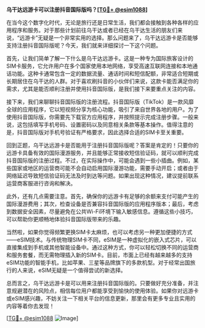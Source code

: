**乌干达远游卡可以注册抖音国际版吗？[[TG💪+ @esim1088](https://t.me/s/esim1088)]**

在当今这个数字化时代，无论是旅行还是日常生活，我们都会接触到各种各样的应用程序和服务。对于那些计划前往乌干达或者已经在乌干达生活的朋友们来说，“远游卡”无疑是一个非常实用的选择。那么问题来了，乌干达远游卡是否能够支持注册抖音国际版呢？今天，我们就来详细探讨一下这个问题。

首先，让我们简单了解一下什么是乌干达远游卡。这是一种专为国际旅客设计的SIM卡服务，它允许用户在多个国家使用本地网络，享受高速互联网连接和本地通话功能。这种卡通常包含一定的数据流量、通话时间和短信配额，非常适合短期或长期居住在乌干达的人群。对于喜欢刷抖音的小伙伴们来说，这款卡能否满足你的需求，尤其是能否顺利注册并使用抖音国际版，是我们接下来要重点关注的内容。

接下来，我们来聊聊抖音国际版的注册流程。抖音国际版（TikTok）是一款风靡全球的应用程序，它以短视频分享为核心功能，吸引了来自世界各地的用户。为了使用抖音国际版，你需要先下载官方应用程序，并按照提示完成注册步骤。一般来说，这包括填写手机号码、设置密码以及同意相关条款等基本操作。值得注意的是，抖音国际版对手机号验证有严格要求，因此选择合适的SIM卡至关重要。

回到正题，乌干达远游卡是否能用于注册抖音国际版呢？答案是肯定的！只要你的远游卡具备有效的国际漫游服务，并且能够正常接收短信验证码，就可以顺利完成抖音国际版的注册过程。不过，在实际操作中，可能会遇到一些小插曲。例如，某些国家或地区的运营商可能不会自动启用国际漫游功能，需要手动开启；或者由于网络延迟导致短信验证码无法及时到达等问题。如果出现这种情况，建议提前联系运营商客服进行咨询和解决。

此外，还有几点需要注意。首先，确保你的远游卡有足够的余额来支付可能产生的国际漫游费用；其次，检查设备是否兼容抖音国际版的应用程序版本；最后，考虑到数据安全因素，尽量避免在公共Wi-Fi环境下输入敏感信息。遵循这些小技巧，可以帮助你更顺畅地体验抖音国际版带来的乐趣。

当然啦，如果你觉得频繁更换SIM卡太麻烦，也可以考虑另一种更加便捷的方式——eSIM技术。与传统物理SIM卡不同，eSIM是一种虚拟化的嵌入式芯片，可以直接集成到手机或其他智能设备中。通过这种方式，你可以轻松切换不同的运营商和服务套餐，而无需物理插入新的SIM卡。目前，市面上已经有越来越多的支持eSIM功能的智能手机，比如苹果、三星等品牌旗下的多款机型。对于经常出国旅行的人来说，eSIM无疑是一个值得尝试的新选择。

总而言之，乌干达远游卡是可以用来注册抖音国际版的。只要做好充分准备，并注意规避潜在的风险点，相信每位用户都能享受到愉快的使用体验。如果你对远游卡或eSIM感兴趣，不妨关注一下相关平台的信息更新，那里会有更多专业且实用的内容等着你去发现！

[[TG💪+ @esim1088](https://t.me/s/esim1088) ![Image](https://i.postimg.cc/4NQfJmqS/Snipaste-2025-05-13-00-14-12.png)]